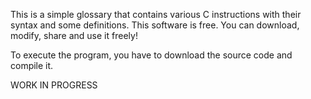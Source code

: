 This is a simple glossary that contains various C instructions with their syntax and some definitions.
This software is free. You can download, modify, share and use it freely!

To execute the program, you have to download the source code and compile it. 

WORK IN PROGRESS
